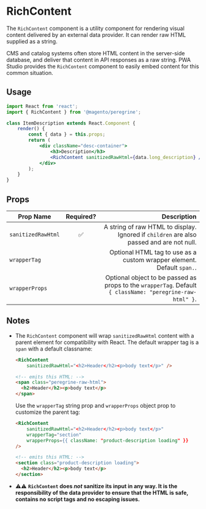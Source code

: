 # RichContent

The `RichContent` component is a utility component for rendering visual content
delivered by an external data provider. It can render raw HTML supplied as
a string.

CMS and catalog systems often store HTML content in the server-side database,
and deliver that content in API responses as a raw string. PWA Studio provides
the `RichContent` component to easily embed content for this common
situation.

## Usage

```jsx
import React from 'react';
import { RichContent } from '@magento/peregrine';

class ItemDescription extends React.Component {
    render() {
        const { data } = this.props;
        return (
            <div className="desc-container">
                <h3>Description</h3>
                <RichContent sanitizedRawHtml={data.long_description} />
            </div>
        );
    }
}
```

## Props

| Prop Name          | Required? |                                         Description |
| ------------------ | :-------: | --------------------------------------------------: |
| `sanitizedRawHtml` |    ✅      | A string of raw HTML to display. Ignored if `children` are also passed and are not null.
| `wrapperTag`       |           | Optional HTML tag to use as a custom wrapper element. Default `span.`.
| `wrapperProps`     |           | Optional object to be passed as props to the `wrapperTag`. Default `{ className: "peregrine-raw-html" }`.

## Notes

- The `RichContent` component will wrap `sanitizedRawHtml` content with a parent
  element for compatibility with React. The default wrapper tag is a `span` with
  a default classname:

  ```html
  <RichContent
      sanitizedRawHtml="<h2>Header</h2><p>body text</p>" />

  <!-- emits this HTML: -->
  <span class="peregrine-raw-html">
    <h2>Header</h2><p>body text</p>
  </span>
  ```

  Use the `wrapperTag` string prop and `wrapperProps` object prop to customize
  the  parent tag:

  ```html
  <RichContent
      sanitizedRawHtml="<h2>Header</h2><p>body text</p>"
      wrapperTag="section"
      wrapperProps={{ className: "product-description loading" }}
  />

  <!-- emits this HTML: -->
  <section class="product-description loading">
    <h2>Header</h2><p>body text</p>
  </section>
  ```

- ⚠️⚠️ **`RichContent` does *not* sanitize its input in any way. It is the
  responsibility of the data provider to ensure that the HTML is safe,
  contains no script tags and no escaping issues.**
